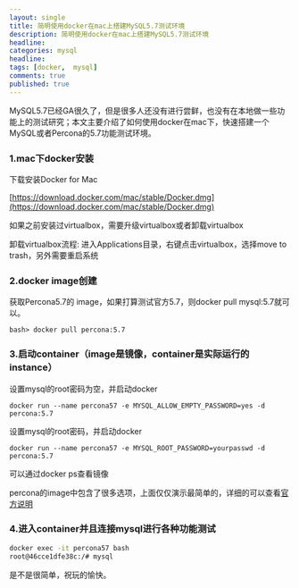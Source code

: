 ```yaml
---
layout: single
title: 简明使用docker在mac上搭建MySQL5.7测试环境
description: 简明使用docker在mac上搭建MySQL5.7测试环境
headline:
categories: mysql
headline:
tags: [docker,  mysql]
comments: true
published: true
---
```


MySQL5.7已经GA很久了，但是很多人还没有进行尝鲜，也没有在本地做一些功能上的测试研究；本文主要介绍了如何使用docker在mac下，快速搭建一个MySQL或者Percona的5.7功能测试环境。

### 1.mac下docker安装

下载安装Docker for Mac

[https://download.docker.com/mac/stable/Docker.dmg](https://download.docker.com/mac/stable/Docker.dmg)

如果之前安装过virtualbox，需要升级virtualbox或者卸载virtualbox

卸载virtualbox流程: 进入Applications目录，右键点击virtualbox，选择move to trash，另外需要重启系统

### 2.docker image创建

获取Percona5.7的 image，如果打算测试官方5.7，则docker pull mysql:5.7就可以。

```shell
bash> docker pull percona:5.7
```

### 3.启动container（image是镜像，container是实际运行的instance）

设置mysql的root密码为空，并启动docker

```shell
docker run --name percona57 -e MYSQL_ALLOW_EMPTY_PASSWORD=yes -d percona:5.7
```

设置mysql的root密码，并启动docker

```shell
docker run --name percona57 -e MYSQL_ROOT_PASSWORD=yourpasswd -d percona:5.7
```

可以通过docker ps查看镜像

percona的image中包含了很多选项，上面仅仅演示最简单的，详细的可以查看[官方说明](https://hub.docker.com/_/percona/)

### 4.进入container并且连接mysql进行各种功能测试

```bash
docker exec -it percona57 bash
root@46cce1dfe38c:/# mysql
```



是不是很简单，祝玩的愉快。


